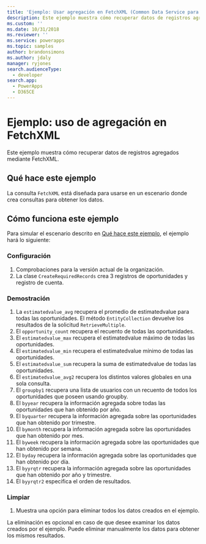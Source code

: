 ```yaml
---
title: 'Ejemplo: Usar agregación en FetchXML (Common Data Service para aplicaciones) | Microsoft Docs'
description: Este ejemplo muestra cómo recuperar datos de registros agregados mediante FetchXML.
ms.custom: ''
ms.date: 10/31/2018
ms.reviewer: ''
ms.service: powerapps
ms.topic: samples
author: brandonsimons
ms.author: jdaly
manager: ryjones
search.audienceType:
  - developer
search.app:
  - PowerApps
  - D365CE
---
```

# <a name="sample-use-aggregation-in-fetchxml"></a>Ejemplo: uso de agregación en FetchXML

<!-- https://docs.microsoft.com/en-us/dynamics365/customer-engagement/developer/org-service/sample-use-aggregation-fetchxml -->

Este ejemplo muestra cómo recuperar datos de registros agregados mediante FetchXML.

## <a name="what-this-sample-does"></a>Qué hace este ejemplo

La consulta `FetchXML` está diseñada para usarse en un escenario donde crea consultas para obtener los datos.

## <a name="how-this-sample-works"></a>Cómo funciona este ejemplo

Para simular el escenario descrito en [Qué hace este ejemplo](#what-this-sample-does), el ejemplo hará lo siguiente:

### <a name="setup"></a>Configuración

1. Comprobaciones para la versión actual de la organización.
1. La clase `CreateRequiredRecords` crea 3 registros de oportunidades y registro de cuenta.

### <a name="demonstrate"></a>Demostración

1. La `estimatedvalue_avg` recupera el promedio de estimatedvalue para todas las oportunidades. El método `EntityCollection` devuelve los resultados de la solicitud `RetrieveMultiple`.
1. El `opportunity_count` recupera el recuento de todas las oportunidades.
1. El `estimatedvalue_max` recupera el estimatedvalue máximo de todas las oportunidades.
1. El `estimatedvalue_min` recupera el estimatedvalue mínimo de todas las oportunidades.
1. El `estimatedvalue_sum` recupera la suma de estimatedvalue de todas las oportunidades.
1. El `estimatedvalue_avg2` recupera los distintos valores globales en una sola consulta.
1. El `groupby1` recupera una lista de usuarios con un recuento de todos los oportunidades que poseen usando groupby.
1. El `byyear` recupera la información agregada sobre todas las oportunidades que han obtenido por año.
1. El `byquarter` recupera la información agregada sobre las oportunidades que han obtenido por trimestre.
1. El `bymonth` recupera la información agregada sobre las oportunidades que han obtenido por mes.
1. El `byweek` recupera la información agregada sobre las oportunidades que han obtenido por semana.
1. El `byday` recupera la información agregada sobre las oportunidades que han obtenido por día.
1. El `byyrqtr` recupera la información agregada sobre las oportunidades que han obtenido por año y trimestre.
1. El `byyrqtr2` especifica el orden de resultados. 


### <a name="clean-up"></a>Limpiar

1. Muestra una opción para eliminar todos los datos creados en el ejemplo.

La eliminación es opcional en caso de que desee examinar los datos creados por el ejemplo. Puede eliminar manualmente los datos para obtener los mismos resultados.
